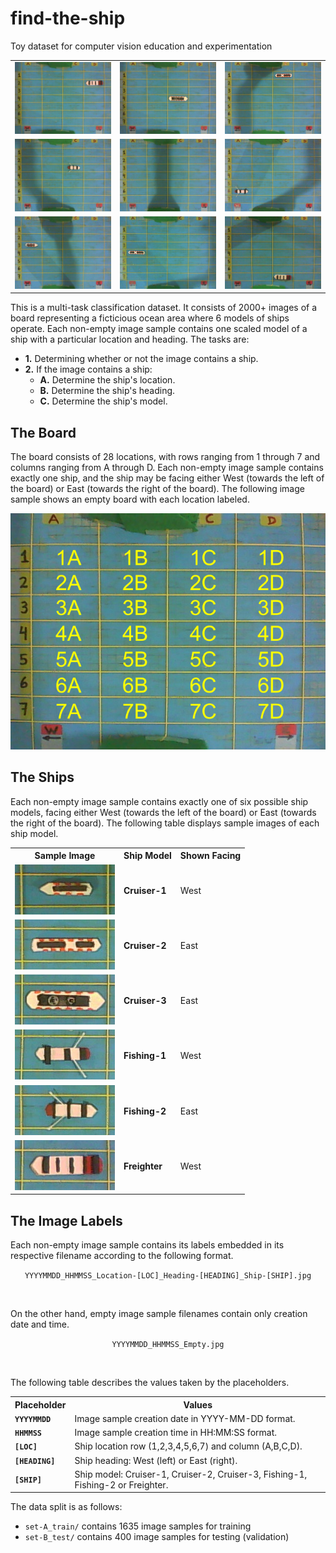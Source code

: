 # find-the-ship

Toy dataset for computer vision education and experimentation

<table align="center">
  <tr>
    <td><img src="./set-A_train/20171105_185533_Location-2D_Heading-West_Ship-Freighter.jpg" width="200"></td>
    <td><img src="./set-A_train/20171105_190017_Location-4C_Heading-East_Ship-Cruiser-3.jpg" width="200"></td>
    <td><img src="./set-A_train/20171105_190746_Location-1C_Heading-West_Ship-Cruiser-2.jpg" width="200"></td>
  </tr>
  <tr>
    <td><img src="./set-A_train/20171105_190339_Location-3C_Heading-East_Ship-Fishing-2.jpg" width="200"></td>
    <td><img src="./set-A_train/20171105_190437_Empty.jpg" width="200"></td>
    <td><img src="./set-A_train/20171105_214355_Location-6A_Heading-East_Ship-Fishing-1.jpg" width="200"></td>
  </tr>
  <tr>
    <td><img src="./set-A_train/20171105_214605_Location-3A_Heading-East_Ship-Cruiser-1.jpg" width="200"></td>
    <td><img src="./set-A_train/20171106_184157_Location-4A_Heading-West_Ship-Cruiser-2.jpg" width="200"></td>
    <td><img src="./set-A_train/20171106_192310_Location-7C_Heading-West_Ship-Freighter.jpg" width="200"></td>
  </tr>
</table>

This is a multi-task classification dataset. It consists of 2000+ images of a board representing a ficticious ocean area where 6 models of ships operate. Each non-empty image sample contains one scaled model of a ship with a particular location and heading. The tasks are:
* **1.** Determining whether or not the image contains a ship.
* **2.** If the image contains a ship:
  * **A.** Determine the ship's location.
  * **B.** Determine the ship's heading.
  * **C.** Determine the ship's model.

## The Board

The board consists of 28 locations, with rows ranging from 1 through 7 and columns ranging from A through D. Each non-empty image sample contains exactly one ship, and the ship may be facing either West (towards the left of the board) or East (towards the right of the board). The following image sample shows an empty board with each location labeled. 

<div align="center">
  <img src="./README_Board.png" alt="The Board" title="The Board">
</div>

## The Ships

Each non-empty image sample contains exactly one of six possible ship models, facing either West (towards the left of the board) or East (towards the right of the board). The following table displays sample images of each ship model. 

<table align="center">
  <tr>
    <th>Sample Image</th>
    <th>Ship Model</th>
    <th>Shown Facing</th>
  </tr>
  <tr>
    <td><img src="./README_Cruiser-1.jpg" alt="Cruiser-1" title="Cruiser-1" width="160"></td>
    <td><b>Cruiser-1</b></td>
    <td>West</td>
  </tr>
  <tr>
    <td><img src="./README_Cruiser-2.jpg" alt="Cruiser-2" title="Cruiser-2" width="160"></td>
    <td><b>Cruiser-2</b></td>
    <td>East</td>
  </tr>
  <tr>
    <td><img src="./README_Cruiser-3.jpg" alt="Cruiser-3" title="Cruiser-3" width="160"></td>
    <td><b>Cruiser-3</b></td>
    <td>East</td>
  </tr>
  <tr>
    <td><img src="./README_Fishing-1.jpg" alt="Fishing-1" title="Fishing-1" width="160"></td>
    <td><b>Fishing-1</b></td>
    <td>West</td>
  </tr>
  <tr>
    <td><img src="./README_Fishing-2.jpg" alt="Fishing-2" title="Fishing-2" width="160"></td>
    <td><b>Fishing-2</b></td>
    <td>East</td>
  </tr>
  <tr>
    <td><img src="./README_Freighter.jpg" alt="Freighter" title="Freighter" width="160"></td>
    <td><b>Freighter</b></td>
    <td>West</td>
  </tr>
</table>

## The Image Labels

Each non-empty image sample contains its labels embedded in its respective filename according to the following format.

<div align="center">
  <code>YYYYMMDD_HHMMSS_Location-[LOC]_Heading-[HEADING]_Ship-[SHIP].jpg</code>
</div>

<p>&nbsp;</p>

On the other hand, empty image sample filenames contain only creation date and time.

<div align="center">
  <code>YYYYMMDD_HHMMSS_Empty.jpg</code>
</div>

<p>&nbsp;</p>

The following table describes the values taken by the placeholders.

<table align="center">
  <tr>
    <th>Placeholder</th>
    <th>Values</th>
  </tr>
  <tr>
    <td><b><code>YYYYMMDD</code></b></td>
    <td>Image sample creation date in YYYY-MM-DD format.</td>
  </tr>
  <tr>
    <td><b><code>HHMMSS</code></b></td>
    <td>Image sample creation time in HH:MM:SS format.</td>
  </tr>
  <tr>
    <td><b><code>[LOC]</code></b></td>
    <td>Ship location row (1,2,3,4,5,6,7) and column (A,B,C,D).</td>
  </tr>
  <tr>
    <td><b><code>[HEADING]</code></b></td>
    <td>Ship heading: West (left) or East (right).</td>
  </tr>
  <tr>
    <td><b><code>[SHIP]</code></b></td>
    <td>Ship model: Cruiser-1, Cruiser-2, Cruiser-3, Fishing-1, Fishing-2 or Freighter.</td>
  </tr>
</table>

The data split is as follows:
* `set-A_train/` contains 1635 image samples for training
* `set-B_test/` contains 400 image samples for testing (validation)

